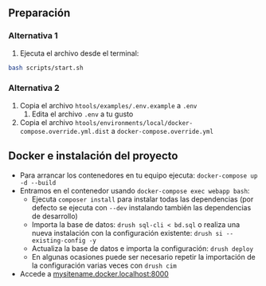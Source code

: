## Preparación
### Alternativa 1
1. Ejecuta el archivo desde el terminal:
````bash
bash scripts/start.sh
````

### Alternativa 2
1. Copia el archivo ``htools/examples/.env.example`` a ``.env``
   1. Edita el archivo ``.env`` a tu gusto
2. Copia el archivo
``htools/environments/local/docker-compose.override.yml.dist`` a
``docker-compose.override.yml``

## Docker e instalación del proyecto
- Para arrancar los contenedores en tu equipo ejecuta:
``docker-compose up -d --build``
- Entramos en el contenedor usando ``docker-compose exec webapp bash``:
    - Ejecuta ``composer install`` para instalar todas las dependencias (por
    defecto
se ejecuta con ``--dev`` instalando también las dependencias de desarrollo)
    - Importa la base de datos: ``drush sql-cli < bd.sql`` o realiza una nueva
    instalación con la configuración existente:
    ``drush si --existing-config -y``
    - Actualiza la base de datos e importa la configuración: ``drush deploy``
    - En algunas ocasiones puede ser necesario repetir la importación de la
    configuración varias veces con ``drush cim``
- Accede a
 [mysitename.docker.localhost:8000](http://mysitename.docker.localhost:8000)
